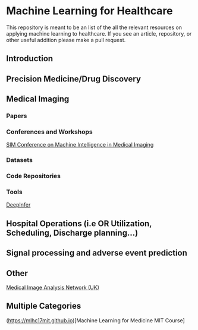 # Machine Learning for Healthcare
This repository is meant to be an list of the all the relevant resources on applying machine learning to healthcare. If you see an article, repository, or other useful addition please make a pull request.

## Introduction

## Precision Medicine/Drug Discovery

## Medical Imaging

### Papers 

### Conferences and Workshops
[SIM Conference on Machine Intelligence in Medical Imaging](http://siim.org/page/2017CMIMI)

### Datasets

### Code Repositories 

### Tools
[DeepInfer](http://www.deepinfer.org)


## Hospital Operations (i.e OR Utilization, Scheduling, Discharge planning...)

## Signal processing and adverse event prediction

## Other
[Medical Image Analysis Network (UK)](https://www.median.ac.uk/network)

## Multiple Categories 

(https://mlhc17mit.github.io)[Machine Learning for Medicine MIT Course]
